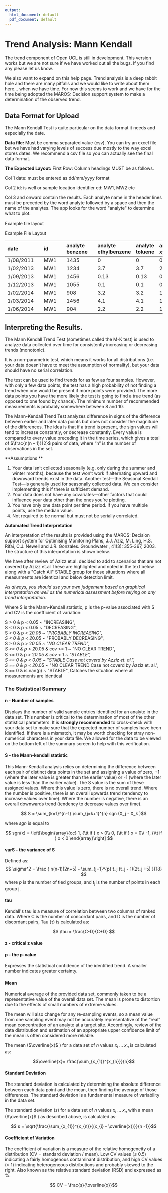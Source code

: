 ```yaml
---
output:
  html_document: default
  pdf_document: default
---
```

<style>
.basic-styling td,
.basic-styling th {
  border: 1px solid #999;
  padding: 0.5rem;
}
</style>


# Trend Analysis: Mann Kendall
The trend component of Open UCL is still in development. This version works but we are not sure if we have worked out all the bugs. If you find any please let us know.  

We also want to expand on this help page. Trend analysis is a deep rabbit hole and there are many pitfalls and we would like to write about them here... when we have time. For now this seems to work and we have for the time being adopted the MAROS: Decision support system to make a determination of the observed trend.

## Data Format for Upload
The Mann Kendall Test is quite particular on the data format it needs and especially the date.

**Data file:**
Must be comma separated value (csv). You can try an excel file but we have had varying levels of success due mostly to the way excel stores dates. We recommend a csv file so you can actually see the final data format.

**The Expected Layout:**
First Row: Column headings MUST be as follows.

Col 1
date: must be entered as dd/mm/yyyy format


Col 2
id: is well or sample location identifier ed: MW1, MW2 etc

Col 3 and onward contain the results. Each analyte name in the header lines must be preceded by the word analyte followed by a space and then the name of the analytes. The app looks for the word "analyte" to determine what to plot.

Example file layout
<div class="ox-hugo-table basic-styling">
<div></div>
<div class="table-caption">Example File Layout
  <span class="table-number"></span>
</div>

</div>

|date        |   |id  |   |analyte benzene |   |analyte ethylbenzene |analyte toluene  |analyte xylene |analyte TRH(F1)  |
|:----------|:-:|:--|:-:|:---------------|:-:|:---------------------|:-----------------|:---------------|:-----------------|
|1/08/2011   |   |MW1 |   |1435            | |0                    |0                |0              |0                |
|1/02/2013   |   |MW1 |   |1234            | |3.7                  | 3.7             | 2             | 2.5             |
|1/09/2013   |   |MW1 |   |1456            | |0.13                 |0.13             |0.11           |0.01             |
|1/12/2013   |   |MW1 |   |1055            | |0.1                  |0.1              | 0.03          |0                |
|1/02/2014   |   |MW1 |   | 908            | | 3.2                 | 3.2              | 1.6          | 0.58            |
|1/03/2014   |   |MW1 |   | 1456           | |4.1                  | 4.1             | 1.9           | 1.5             |
|1/06/2014   |   |MW1 |   | 904            | | 2.2                 | 2.2             | 1.8           | 0.61            |

</div>

## Interpreting the Results.
The Mann Kendall Trend Test (sometimes called the M-K test) is used to analyze data collected over time for consistently increasing or decreasing trends (monotonic).

It is a non-parametric test, which means it works for all distributions (i.e. your data doesn’t have to meet the assumption of normality), but your data should have no serial correlation.

The test can be used to find trends for as few as four samples. However, with only a few data points, the test has a high probability of not finding a trend when one would be present if more points were provided. The more data points you have the more likely the test is going to find a true trend (as opposed to one found by chance). The minimum number of recommended measurements is probably somewhere between 8 and 10.

The Mann-Kendall Trend Test analyzes difference in signs of the difference between earlier and later data points but does not consider the magnitude of the differences. The idea is that if a trend is present, the sign values will tend to increase constantly, or decrease constantly. Every value is compared to every value preceding it in the time series, which gives a total of $\frac{n(n – 1)}{2}$ pairs of data, where “n” is the number of observations in the set.


**Assumptions  **

1. Your data isn’t collected seasonally (e.g. only during the summer and winter months), because the test won’t work if alternating upward and downward trends exist in the data. Another test—the Seasonal Kendall Test—is generally used for seasonally collected data.  We can consider implementing this if there is sufficient demand.
2. Your data does not have any covariates—other factors that could influence your data other than the ones you’re plotting.  
3. You have only one data point per time period. If you have multiple points, use the median value.  
4. Not required to be normal but must not be serially correlated.  

**Automated Trend Interpretation**

An interpretation of the results is provided using the MAROS: Decision support system for Optimising Monitoring Plans, J.J. Aziz, M. Ling,
H.S. Rifai, C.J. Newell and J.R. Gonzales. Groundwater , 41(3): 355-367, 2003. The structure of this interpretation is shown below. 

We have after review of Azizz et.al. decided to add to scenarios that are not covered by Azizz et.al These are highlighted and noted in the text below along with a "Catch All" STABLE group for those situations where all measurments are identical and below detection limit.

_As always, you should use your own judgement based on graphical interpretation as well as the numerical assessment before relying on any trend interpretation._

Where S is the Mann-Kendall statistic, p is the p-value associated with S and CV is the coefficient of variation:

S >  0 & p < 0.05              ~ "INCREASING",  
S <  0 & p < 0.05              ~ "DECREASING",  
S >  0 & p < 2*0.05            ~ "PROBABLY INCREASING",  
S <  0 & p < 2*0.05            ~ "PROBABLY DECREASING",  
S >  0 & p > 2*0.05            ~ "NO CLEAR TREND",  
S <= 0 & p > 2*0.05 & cov >= 1 ~ "NO CLEAR TREND",  
S <= 0 & p > 2*0.05 & cov < 1  ~ "STABLE",  
S == 0 & p < 0.05              ~ "STABLE Case not coverd by Azziz et. al.",  
S == 0 & p < 2*0.05            ~ "NO CLEAR TREND Case not coverd by Azziz et. al.",  
S == 0 & is.nan(p)             ~ "STABLE", Catches the situation where all measurements are identical   

### The Statistical Summary

#### n - Number of samples
Displays the number of valid sample entries identified for an analyte in the data set. This number is critical to the determination of most of the other statistical parameters. It is **strongly recommended** to cross-check with your data set to make sure that the expected number of samples have been identified. If there is a mismatch, it may be worth checking for stray non-numerical characters in your data file. We allowed for the data to be viewed on the bottom left of the summary screen to help with this verification.

#### S - the Mann-kendall statistic

This Mann-Kendall analysis relies on determining the difference between each pair of distinct data points in the set and assigning a value of zero, +1 (where the later value is greater than the earlier value) or -1 (where the later value is less than the earlier value). The S value is the sum of these assigned values. Where this value is zero, there is no overall trend. Where the number is positive, there is an overall upwards trend (tendency to increase values over time). Where the number is negative, there is an overall downwards trend (tendency to decrease values over time).

$$ S = \sum_{k=1}^{n-1} \sum_{j=k+1}^{n} sgn (X_j - X_k )$$

where _sgn_ is equal to

$$ sgn(x) =  \left[\begin{array}{cc}
1, {\tt if } x > 0\\
0, {\tt if } x = 0\\
-1, {\tt if } x < 0
\end{array}\right] $$

#### varS - the variance of S

Defined as:
$$ \sigma^2 = \frac { n(n-1)(2n+5) - \sum_{j=1}^{p} t_j (t_j - 1)(2t_j +5) }{18}
$$
where
_p_ is the number of tied groups, and t<sub>j</sub> is the number of points in each group j.

#### tau
Kendall's tau is a measure of correlation between two columns of ranked data. Where C is the number of concordant pairs, and D is the number of discordant pairs, Tau ($\tau$) is calculated as:

$$ \tau = \frac{C-D}{C+D} $$

#### z - critical z value

#### p - the p-value
Expresses the statistical confidence of the identified trend. A smaller number indicates greater certainty.

#### Mean
Numerical average of the provided data set, commonly taken to be a representative value of the overall data set. The mean is prone to distortion due to the effects of small numbers of extreme values.

The mean will also change for any re-sampling events, so a mean value from one sampling event may not be accurately representative of the “real” mean concentration of an analyte at a target site. Accordingly, review of the data distribution and estimation of an appropriate upper confidence limit of the mean is often considered more reliable.

The mean ($\overline{x}$ ) for a data set of *n* values *x<sub>i</sub>* ... *x<sub>n</sub>* is calculated as:

$$\overline{x}= \frac{\sum_{x_{1}}^{x_{n}}}{n}$$

#### Standard Deviation
The standard deviation is calculated by determining the absolute difference between each data point and the mean, then finding the average of those differences. The standard deviation is a fundamental measure of variability in the data set.

The standard deviation ($s$)  for a data set of *n* values *x<sub>i</sub>* ... *x<sub>n</sub>* with a mean ($\overline{x}$ ) as described above, is calculated as:

$$  s = \sqrt{\frac{\sum_{x_{1}}^{x_{n}}{(x_{i} - \overline{x})}}{n -1}}$$

#### Coefficient of Variation
The coefficient of variation is a measure of the relative homogeneity of a distribution (CV = standard deviation / mean).  Low  CV values (≤ 0.5) indicating a fairly homogenous contaminant distribution, and high CV values (> 1) indicating heterogeneous distributions and probably skewed to the right.  Also known as the relative standard deviation (RSD) and expressed as %.

$$  CV = \frac{s}{\overline{x}}$$
